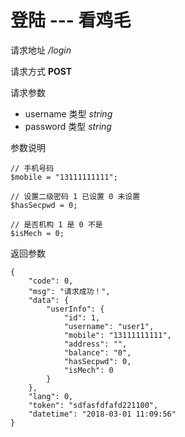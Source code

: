 # 登陆  --- 看鸡毛

请求地址 */login*

请求方式 **POST**

请求参数
- username 类型 *string*
- password 类型 *string*

参数说明
```
// 手机号码 
$mobile = "13111111111";

// 设置二级密码 1 已设置 0 未设置
$hasSecpwd = 0;

// 是否机构 1 是 0 不是
$isMech = 0;
```

返回参数
```
{
	"code": 0,
	"msg": "请求成功！",
	"data": {
		"userInfo": {
			"id": 1,
			"username": "user1",
			"mobile": "13111111111",
			"address": "",
			"balance": "0",
			"hasSecpwd": 0,
			"isMech": 0
		}
	},
	"lang": 0,
	"token": "sdfasfdfafd221100",
	"datetime": "2018-03-01 11:09:56"
}
```
